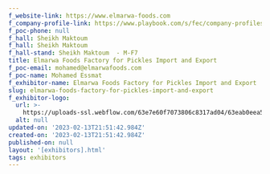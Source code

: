 ```yaml
---
f_website-link: https://www.elmarwa-foods.com
f_company-profile-link: https://www.playbook.com/s/fec/company-profiles
f_poc-phone: null
f_hall: Sheikh Maktoum
f_hall: Sheikh Maktoum
f_hall-stand: Sheikh Maktoum  - M-F7
title: Elmarwa Foods Factory for Pickles Import and Export
f_poc-email: mohamed@elmarwafoods.com
f_poc-name: Mohamed Essmat
f_exhibitor-name: Elmarwa Foods Factory for Pickles Import and Export
slug: elmarwa-foods-factory-for-pickles-import-and-export
f_exhibitor-logo:
  url: >-
    https://uploads-ssl.webflow.com/63e7e60f7073806c8317ad04/63eab0eea57a2c8644c67141_ZWFiNA.jpeg
  alt: null
updated-on: '2023-02-13T21:51:42.984Z'
created-on: '2023-02-13T21:51:42.984Z'
published-on: null
layout: '[exhibitors].html'
tags: exhibitors
---
```



